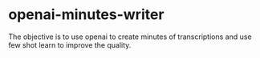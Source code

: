 # openai-minutes-writer
The objective is to use openai to create minutes of transcriptions and use few shot learn to improve the quality.
